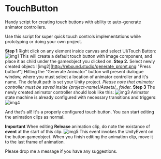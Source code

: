 # TouchButton
Handy script for creating touch buttons with ability to auto-generate animator controllers.

Use this script for super quick touch controls implementations while prototyping or doing your own project.

__Step 1__
  Right click on any element inside canvas and select UI/Touch Button:
  ![img1](http://rebound.studio/create_touchButton.png)
  This will create a default touch button with image component, and place it as child under the gameobject you clicked on.
__Step 2.__
  Select newly created object:
  ![img2][http://rebound.studio/generate_promt.png "Press button!"]
  Hitting the "Generate Animator" button will present dialogue window, where you must select a location of animator
  controller and it's name. The default path is set your Unity project.
  _Please note that animator controller must be saved inside {project-name}/Assets/.. folder._
__Step 3__
  The newly created animator controller should look like this:
  ![img3](http://rebound.studio/generate_prompt.png "Receive bacon!")
  Animator state machine is already configured with necessary transitions and triggers:
  ![img4](http://rebound.studio/controllerView.png)
  
And that's all! It's a properly configured touch button. You can start editing the animation clips as normal.

__Important__
  When editing __Release__ animation clip, do note the existance of __event__ at the start of this clip.
  ![img5](http://rebound.studio/animationEvent.png)
  This event invokes the UnityEvent on the button gameobject. When you finish editing the animation clip, move it to the
  last frame of animation.
  
Please drop me a message if you have any suggestions.
